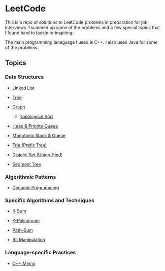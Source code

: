 # LeetCode

This is a repo of solutions to LeetCode problems in preparation for job interviews. I summed up some of the problems and a few special topics that I found hard to tackle or inspiring.

The main programming lanaguage I used is C++. I also used Java for some of the problems.

## Topics

### Data Structures

* [Linked List](Topics/Linked-List.md)

* [Tree](Topics/Tree.md)

* [Graph](Topics/Graph.md)
  * [Topological Sort](Topics/Topological-Sort.md)

* [Heap & Priority Queue](Topics/Heap-&-Priority-Queue.md)

* [Monotonic Stack & Queue](Topics/Monotonic-Stack-&-Queue.md)

* [Trie (Prefix Tree)](Topics/Trie.md)

* [Disjoint Set (Union-Find)](Topics/Disjoint-Set.md)

* [Segment Tree](Topics/Segment-Tree.md)

### Algorithmic Patterns

* [Dynamic Programming](Topics/Dynamic-Programming.md)

### Specific Algorithms and Techniques

* [K-Sum](Topics/K-Sum.md)

* [K-Palindrome](Topics/K-Palindrome.md)

* [Path-Sum](Topics/Path-Sum.md)

* [Bit Manipulation](Topics/Bit-Manipulation.md)

### Language-specific Practices

* [C++ Memo](Topics/C++-Memo.md)
